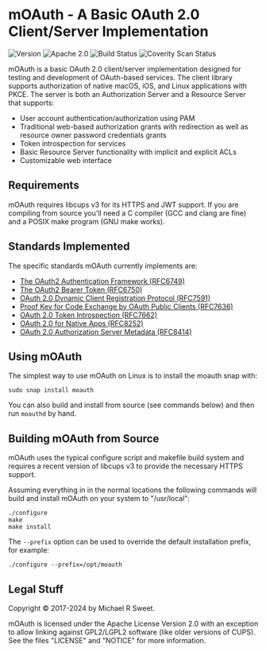 mOAuth - A Basic OAuth 2.0 Client/Server Implementation
=======================================================

![Version](https://img.shields.io/github/v/release/michaelrsweet/moauth?include_prereleases)
![Apache 2.0](https://img.shields.io/github/license/michaelrsweet/moauth)
![Build Status](https://img.shields.io/github/actions/workflow/status/michaelrsweet/moauth/build.yml?branch=master)
![Coverity Scan Status](https://img.shields.io/coverity/scan/22388.svg)

mOAuth is a basic OAuth 2.0 client/server implementation designed for testing
and development of OAuth-based services.  The client library supports
authorization of native macOS, iOS, and Linux applications with PKCE.  The
server is both an Authorization Server and a Resource Server that supports:

- User account authentication/authorization using PAM
- Traditional web-based authorization grants with redirection as well as
  resource owner password credentials grants
- Token introspection for services
- Basic Resource Server functionality with implicit and explicit ACLs
- Customizable web interface


Requirements
------------

mOAuth requires libcups v3 for its HTTPS and JWT support.  If you are compiling
from source you'll need a C compiler (GCC and clang are fine) and a POSIX make
program (GNU make works).


Standards Implemented
---------------------

The specific standards mOAuth currently implements are:

- [The OAuth2 Authentication Framework (RFC6749)](https://datatracker.ietf.org/doc/html/rfc6749)
- [The OAuth2 Bearer Token (RFC6750)](https://datatracker.ietf.org/doc/html/rfc6750)
- [OAuth 2.0 Dynamic Client Registration Protocol (RFC7591)](https://datatracker.ietf.org/doc/html/rfc7591)
- [Proof Key for Code Exchange by OAuth Public Clients (RFC7636)](https://datatracker.ietf.org/doc/html/rfc7636)
- [OAuth 2.0 Token Introspection (RFC7662)](https://datatracker.ietf.org/doc/html/rfc7662)
- [OAuth 2.0 for Native Apps (RFC8252)](https://datatracker.ietf.org/doc/html/rfc8252)
- [OAuth 2.0 Authorization Server Metadata (RFC8414)](https://datatracker.ietf.org/doc/html/rfc8414)


Using mOAuth
------------

The simplest way to use mOAuth on Linux is to install the moauth snap with:

    sudo snap install moauth

You can also build and install from source (see commands below) and then run
`moauthd` by hand.


Building mOAuth from Source
---------------------------

mOAuth uses the typical configure script and makefile build system and requires
a recent version of libcups v3 to provide the necessary HTTPS support.

Assuming everything in in the normal locations the following commands will
build and install mOAuth on your system to "/usr/local":

    ./configure
    make
    make install

The `--prefix` option can be used to override the default installation prefix,
for example:

    ./configure --prefix=/opt/moauth


Legal Stuff
-----------

Copyright © 2017-2024 by Michael R Sweet.

mOAuth is licensed under the Apache License Version 2.0 with an exception to
allow linking against GPL2/LGPL2 software (like older versions of CUPS).  See
the files "LICENSE" and "NOTICE" for more information.
